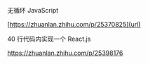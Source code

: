 无循环 JavaScript

[https://zhuanlan.zhihu.com/p/25370825](url)


40 行代码内实现一个 React.js

https://zhuanlan.zhihu.com/p/25398176
